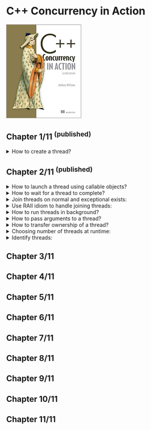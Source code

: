 # C++ Concurrency in Action
<img alt="C++ Concurrency in Action" src="../covers/9781617294693.jpg" width="200"/>


## Chapter 1/11 <sup>(published)</sup>

<details>
<summary>How to create a thread?</summary>

> ```cpp
> #include <iostream>
> #include <thread>
>
> void show_id()
> {
>     std::cout << std::this_thread::get_id() << std::endl;
> }
>
> int main()
> {
>     std::thread worker{show_id};
>     worker.join();
> }
> ``````

> Origin: 1

> References:
> - [Thread Library](https://en.cppreference.com/w/cpp/thread)
---
</details>

## Chapter 2/11 <sup>(published)</sup>

<details>
<summary>How to launch a thread using callable objects?</summary>

> ```cpp
> #include <thread>
>
> void do_something() {}
> void do_something_else() {}
>
> struct background_task
> {
>     void operator ()()
>     {
>         do_something();
>         do_something_else();
>     }
> };
>
> int main()
> {
>     std::thread thread_f(do_something);
>     thread_f.join();
>
>     background_task callable;
>     std::thread thread_c(callable);
>     thread_c.join();
>
>     // no to mistakenly call a thread like this:
>     //   std::thread thread_x(background_task());
>     // which can be correctly expressed like:
>     //   std::thread thread_x((background_task()));
>     //   std::thread thread_x{background_task()};
>
>     std::thread thread_l([]{
>         do_something();
>         do_something_else();
>     });
>     thread_l.join();
> }
> ``````

> Origin: 2

> References:
> - [std::thread](https://en.cppreference.com/w/cpp/thread/thread)
---
</details>

<details>
<summary>How to wait for a thread to complete?</summary>

> ```cpp
> #include <thread>
> #include <chrono>
>
> struct background_task
> {
>     using time_point = std::chrono::time_point<std::chrono::system_clock>;
>
>     time_point& elapsed;
>     background_task(time_point& init): elapsed{init}
>     { }
>
>     void operator ()()
>     {
>         using namespace std::chrono_literals;
>
>         std::this_thread::sleep_for(1s);
>         elapsed + 1s;
>     }
> };
>
> int main()
> {
>     // sharing object
>     std::chrono::time_point<std::chrono::system_clock> elapsed{};
>     background_task f{elapsed};
>     std::thread task(f);
>     task.join();
> }
> ``````

> Origin: 2

> References:
> - [std::thread](https://en.cppreference.com/w/cpp/thread/thread)
---
</details>

<details>
<summary>Join threads on normal and exceptional exists:</summary>

> ```cpp
> #include <thread>
> #include <stdexcept>
>
> void do_something() { }
> void do_something_else() { throw std::runtime_error("fatal"); }
>
> int main()
> {
>     std::thread t(do_something);
>
>     try
>     {
>         do_something_else();
>     }
>     catch (std::exception const& exp)
>     {
>         t.join(); // reaches due exceptional exit but joins anyway
>         throw;
>     }
>
>     t.join();
> }
> ``````

> Origin: 2

> References:
> - [std::thread](https://en.cppreference.com/w/cpp/thread/thread)
---
</details>

<details>
<summary>Use RAII idiom to handle joining threads:</summary>

> ```cpp
> #include <thread>
>
> void do_something() { }
>
> class thread_guard
> {
>     std::thread& _t;
>
> public:
>     explicit thread_guard(std::thread& t): _t{t} {}
>     virtual ~thread_guard() { if (_t.joinable()) _t.join(); }
>     thread_guard(thread_guard const&) = delete;
>     thread_guard& operator =(thread_guard const&) = delete;
> };
>
> int main()
> {
>     std::thread t(do_something);
>     thread_guard joining_thread{t};
> }
> ``````

> Origin: 2

> References:
---
</details>

<details>
<summary>How to run threads in background?</summary>

> ```cpp
> #include <thread>
> #include <cassert>
>
> void do_background_work() { }
>
> int main()
> {
>     std::thread task{do_background_work};
>     task.detach();
>     assert(!task.joinable());
> }
> ``````

> Origin: 2

> References:
---
</details>

<details>
<summary>How to pass arguments to a thread?</summary>

> ```cpp
> #include <thread>
> #include <memory>
> #include <string>
> #include <string_view>
>
> void rvalue_write(std::string&&) { } // rvalue only
> void lvalue_write(std::string&) { } // lvalue only
> void pointer_write(std::string_view) { } // pointer only
> void smart_write(std::unique_ptr<std::string>) { } // non-copyable object only
>
> struct X
> {
>     void do_lengthy_work(std::string&) {}
> };
>
> int main()
> {
>     // implicit cast from const char* to std::string
>     std::thread write_thread(rvalue_write, "text");
>     write_thread.join();
>
>     char text[1024];
>     sprintf(text, "%i", 1);
>
>     // use of local object in joinable thread
>     std::thread pointer_thread(pointer_write, text);
>     pointer_thread.join();
>
>     // use of copied local object before background thread invokation
>     std::thread local_thread(rvalue_write, std::string{text});
>     local_thread.detach();
>
>     // pass by lvalue reference to avoid copy
>     std::string str{text};
>     std::thread ref_thread(lvalue_write, std::ref(str));
>     ref_thread.join();
>
>     // bind method to thread
>     X some_work;
>     std::thread binding_thread(&X::do_lengthy_work, &some_work, std::ref(str));
>     binding_thread.join();
>
>     // explicitly move non-copyable objects
>     std::unique_ptr<std::string> non_copyable{new std::string{str}};
>     std::thread smart_thread(smart_write, std::move(non_copyable));
>     smart_thread.join();
> }
> ``````

> Origin: 2

> References:
---
</details>

<details>
<summary>How to transfer ownership of a thread?</summary>

> ```cpp
> #include <thread>
>
> void do_work() { }
>
> int main()
> {
>     std::thread t1{do_work}; // t1 joinable
>     std::thread t2{std::move(t1)}; // t1 empty, t2 joinable
>     t1 = std::thread{do_work}; // t1 joinable
>     std::thread t3 = std::move(t2); // t3 joinable, t2 empty
>     t2 = std::move(t1); // t2 joinable, t1 empty
>
>     // t1 is already empty
>     t2.join();
>     t3.join();
> }
> ``````

> Origin: 2

> References:
---
</details>

<details>
<summary>Choosing number of threads at runtime:</summary>

> ```cpp
> #include <thread>
> #include <vector>
>
> void task() { }
>
> int main()
> {
>     unsigned int const min_threads = 2;
>     unsigned int const hw_threads = std::thread::hardware_concurrency();
>     unsigned int const num_threads = hw_threads ? hw_threads : min_threads;
>
>     std::vector<std::thread> threads(num_threads-1); // count main thread as well
>
>     for (std::thread& t: threads)
>         t = std::thread{task};
>
>     for (std::thread& t: threads)
>         t.join();
> }
> ``````

> Origin: 2

> References:
---
</details>

<details>
<summary>Identify threads:</summary>

> ```cpp
> #include <thread>
> #include <iostream>
>
> int main()
> {
>     std::thread::id const main_thread_id = std::this_thread::get_id();
>     std::cout << main_thread_id << std::endl;
> }
> ``````

> Origin: 2

> References:
---
</details>

## Chapter 3/11
## Chapter 4/11
## Chapter 5/11
## Chapter 6/11
## Chapter 7/11
## Chapter 8/11
## Chapter 9/11
## Chapter 10/11
## Chapter 11/11

